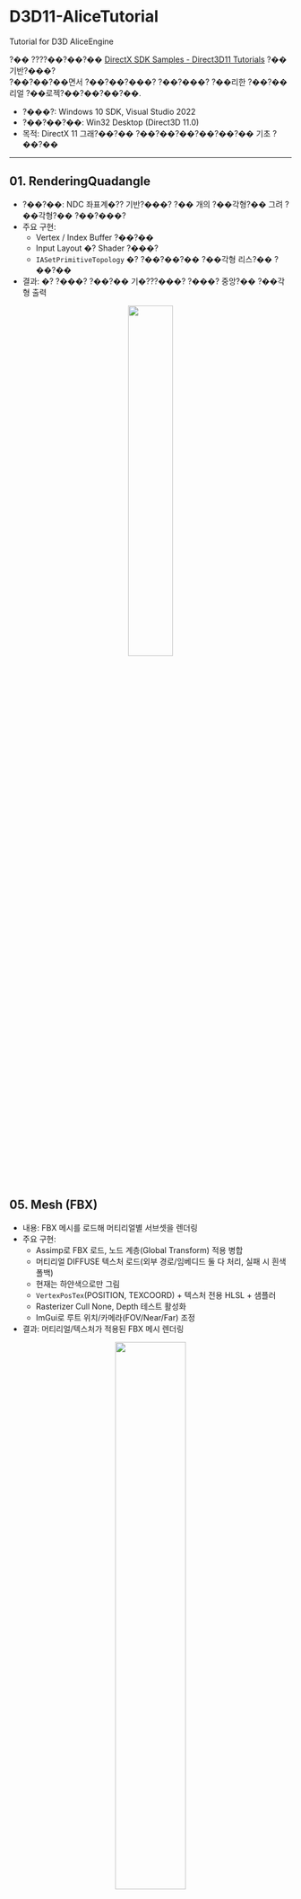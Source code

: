 # D3D11-AliceTutorial
Tutorial for D3D AliceEngine

?�� ????��?��?�� [DirectX SDK Samples - Direct3D11 Tutorials](https://github.com/walbourn/directx-sdk-samples/tree/main/Direct3D11Tutorials) ?�� 기반?���?  
?��?��?��면서 ?��?��?���? ?��?���? ?��리한 ?��?��리얼 ?��로젝?��?��?��?��.

- ?���?: Windows 10 SDK, Visual Studio 2022  
- ?��?��?��: Win32 Desktop (Direct3D 11.0)  
- 목적: DirectX 11 그래?��?�� ?��?��?��?��?��?�� 기초 ?��?��  

---

## 01. RenderingQuadangle
- ?��?��: NDC 좌표계�?? 기반?���? ?�� 개의 ?��각형?�� 그려 ?��각형?�� ?��?���?  
- 주요 구현:
  - Vertex / Index Buffer ?��?��
  - Input Layout �? Shader ?���?
  - `IASetPrimitiveTopology` �? ?��?��?�� ?��각형 리스?�� ?��?��
- 결과: �? ?���? ?��?�� 기�???���? ?���? 중앙?�� ?��각형 출력

<p align="center">
  <img src="https://github.com/user-attachments/assets/a44c63b4-0313-4c7d-b98f-03bfcf7abaa0" width="40%" />
</p>

## 05. Mesh (FBX)
- 내용: FBX 메시를 로드해 머티리얼별 서브셋을 렌더링
- 주요 구현:
  - Assimp로 FBX 로드, 노드 계층(Global Transform) 적용 병합
  - 머티리얼 DIFFUSE 텍스처 로드(외부 경로/임베디드 둘 다 처리, 실패 시 흰색 폴백)
  - 현재는 하얀색으로만 그림
  - `VertexPosTex`(POSITION, TEXCOORD) + 텍스처 전용 HLSL + 샘플러
  - Rasterizer Cull None, Depth 테스트 활성화
  - ImGui로 루트 위치/카메라(FOV/Near/Far) 조정
- 결과: 머티리얼/텍스처가 적용된 FBX 메시 렌더링

<p align="center">
  <img src="https://github.com/user-attachments/assets/ef96322a-786c-411d-b5f6-5e76377455da" width="50%" />
</p>


---

## 06. PMX (A-Pose)
- 내용: PMX 캐릭터를 A-포즈 실루엣(흰색)으로 단순 렌더링
- 주요 구현:
  - Assimp로 PMX 로드, 노드 계층(Global Transform) 적용 병합
  - AABB 기반 중심 이동/스케일 정규화, 카메라 자동 설정
  - 텍스처/머티리얼 생략(픽셀 셰이더 고정 마젠타색)
  - Rasterizer Cull None, Depth 테스트 활성화
  - ImGui로 루트 위치/카메라(FOV/Near/Far) 조정
- 결과: 화면에 PMX A-포즈 캐릭터 실루엣 표시
  
<p align="center">
  <img src="https://github.com/user-attachments/assets/e2de8438-8e10-4c28-a28b-ed25736a5756" width="50%" />
</p>

---

## 주의?��?��
- 기존 ?��거시 DirectX SDK 종속?�� ?���? ?�� Windows 10 SDK 만으�? ?��?��  
- ?��?�� ?��?��브러�?: DirectXMath ?��?��  
- ?��?��?�� 컴파?��: D3DCompileFromFile ?��?�� (?��?��/?��?�� ?��?�� 목적)  
- ?��?���? 로딩: DDSTextureLoader (DirectXTK / DirectXTex 기반)  

---

## 참고 ?���?
- [Direct3D 11 Tutorials (GitHub)](https://github.com/walbourn/directx-sdk-samples/tree/main/Direct3D11Tutorials)  
- [MSDN Direct3D 11 Programming Guide](http://msdn.microsoft.com/en-us/library/windows/apps/ff729718.aspx)  
- [DirectXMath](https://learn.microsoft.com/en-us/windows/win32/dxmath/pg-xnamath-intro)  
- [DirectXTK](https://github.com/microsoft/DirectXTK) / [DirectXTex](https://github.com/microsoft/DirectXTex)  

---

## ?��?��?��?��
�? ?��?��리얼 ?��로젝?��?�� ?��?�� 목적?���?, ?���? ?��?��??? Microsoft�? ?��공한 [MIT License](https://github.com/walbourn/directx-sdk-samples/blob/main/LICENSE)?�� ?��?�� ?��?��?��?��?��.

